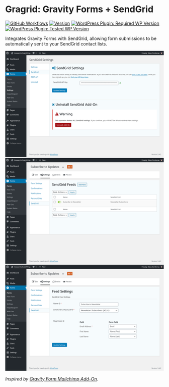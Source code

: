 # Gragrid: Gravity Forms + SendGrid

[![GitHub Workflows](https://github.com/vlasscontreras/gragrid/workflows/Build/badge.svg)](https://github.com/vlasscontreras/gragrid)
[![Version](https://img.shields.io/badge/version-1.0.0-brightgreen.svg)](https://github.com/vlasscontreras/gragrid)
[![WordPress Plugin: Required WP Version](https://img.shields.io/badge/wordpress-v5.2-blue)](https://github.com/vlasscontreras/gragrid)
[![WordPress Plugin: Tested WP Version](https://img.shields.io/badge/wordpress-v5.5.1%20tested-brightgreen)](https://github.com/vlasscontreras/gragrid)

Integrates Gravity Forms with SendGrid, allowing form submissions to be automatically sent to your SendGrid contact lists.

![Plugin Screenshot](screenshot-1.png)
![Plugin Screenshot](screenshot-2.png)
![Plugin Screenshot](screenshot-3.png)

_Inspired by [Gravity Form Mailchimp Add-On](https://www.gravityforms.com/add-ons/mailchimp/)._
